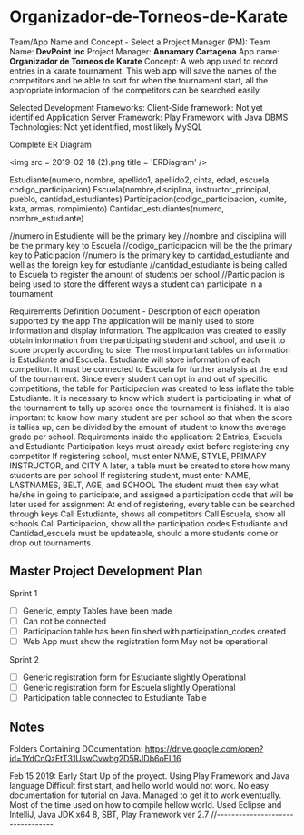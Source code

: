 # Organizador-de-Torneos-de-Karate

Team/App Name and Concept - Select a Project Manager (PM):
Team Name: **DevPoint Inc**
Project Manager: **Annamary Cartagena**
App name: **Organizador de Torneos de Karate**
Concept:
	A web app used to record entries in a karate tournament. This web app will save the names of the competitors and be able to sort for when the tournament start, all the appropriate informacion of the competitors can be searched easily.


 Selected Development Frameworks:
Client-Side framework: Not yet identified
Application Server Framework: Play Framework with Java
DBMS Technologies: Not yet identified, most likely MySQL

Complete ER Diagram

<img src = 2019-02-18 (2).png title = 'ERDiagram' />


Estudiante(numero, nombre, apellido1, apellido2, cinta, edad,  escuela, codigo_participacion)
Escuela(nombre,disciplina, instructor_principal, pueblo, cantidad_estudiantes)
Participacion(codigo_participacion, kumite, kata, armas, rompimiento)
Cantidad_estudiantes(numero, nombre_estudiante)

//numero in Estudiente will be the primary key
//nombre and disciplina will be the primary key to Escuela
//codigo_participacion will be the the primary key to Paticipacion
//numero is the primary key to cantidad_estudiante and well as the foreign key for estudiante
//cantidad_estudiante is being called to Escuela to register the amount of students per school
//Participacion is being used to store the different ways a student can participate in a tournament 

Requirements Definition Document - Description of each operation supported by the app
The application will be mainly used to store information and display information. The application was created to easily obtain information from the participating student and school, and use it to score properly according to size. The most important tables on information is Estudiante and Escuela. 
Estudiante will store information of each competitor. It must be connected to Escuela for further analysis at the end of the tournament. Since every student can opt in and out of specific competitions, the table for Participacion was created to less inflate the table Estudiante. It is necessary to know which student is participating in what of the tournament to tally up scores once the tournament is finished. It is also important to know how many student are per school so that when the score is tallies up, can be divided by the amount of student to know the average grade per school.
Requirements inside the application:
2 Entries, Escuela and Estudiante
Participation keys must already exist before registering any competitor
If registering school, must enter NAME, STYLE, PRIMARY INSTRUCTOR, and CITY
A later, a table must be created to store how many students are per school
If registering student, must enter NAME, LASTNAMES, BELT, AGE, and SCHOOL
The student must then say what he/she in going to participate, and assigned a participation code that will be later used for assignment
At end of registering, every table can be searched through keys
Call Estudiante, shows all competitors
Call Escuela, show all schools
Call Participacion, show all the participation codes
Estudiante and Cantidad_escuela must be updateable, should a more students come or drop out tournaments.



## Master Project Development Plan
Sprint 1
* [ ]  Generic, empty Tables have been made
* [ ]  Can not be connected
* [ ]  Participacion table has been finished with participation_codes created
* [ ]  Web App must show the registration form
May not be operational

Sprint 2
* [ ]  Generic registration form for Estudiante slightly Operational
* [ ]  Generic registration form for Escuela slightly Operational
* [ ]  Participation table connected to Estudiante Table

## Notes

Folders Containing DOcumentation:
https://drive.google.com/open?id=1YdCnQzFtT31UswCvwbg2D5RJDb6oEL16

Feb 15 2019:
Early Start Up of the proyect. Using Play Framework and Java language
Difficult first start, and hello world would not work. No easy documentation for tutorial on Java. Managed to get it to work eventually.
Most of the time used on how to compile hellow world.
Used Eclipse and IntelliJ, Java JDK x64 8, SBT, Play Framework ver 2.7
//---------------------------------
